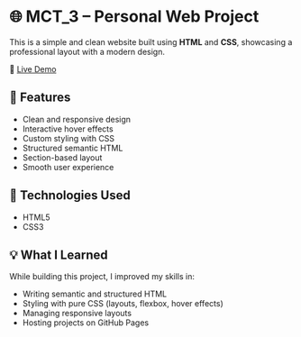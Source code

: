 # 🌐 MCT_3 – Personal Web Project

This is a simple and clean website built using **HTML** and **CSS**, showcasing a professional layout with a modern design.

🔗 [Live Demo](https://manish5523.github.io/MCT_3/)

## 🚀 Features

- Clean and responsive design
- Interactive hover effects
- Custom styling with CSS
- Structured semantic HTML
- Section-based layout
- Smooth user experience

## 📁 Technologies Used

- HTML5
- CSS3

## 💡 What I Learned

While building this project, I improved my skills in:

- Writing semantic and structured HTML
- Styling with pure CSS (layouts, flexbox, hover effects)
- Managing responsive layouts
- Hosting projects on GitHub Pages

